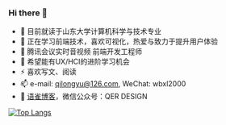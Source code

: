### Hi there 👋

<!--
**wbxl2000/wbxl2000** is a ✨ _special_ ✨ repository because its `README.md` (this file) appears on your GitHub profile.
[![Anurag's GitHub stats](https://github-readme-stats.vercel.app/api?username=wbxl2000)](https://github.com/anuraghazra/github-readme-stats)
https://github.com/anuraghazra/github-readme-stats/blob/master/docs/readme_cn.md

Here are some ideas to get you started:

- 🔭 I’m currently working on ...
- 🌱 I’m currently learning ...
- 👯 I’m looking to collaborate on ...
- 🤔 I’m looking for help with ...
- 💬 Ask me about ...
- 📫 How to reach me: ...
- 😄 Pronouns: ...
- ⚡ Fun fact: ...
-  ~~正在寻求前端开发的实习岗位~~ 
-->


- 🔭 目前就读于山东大学计算机科学与技术专业
- 🌱 正在学习前端技术，喜欢可视化，热爱与致力于提升用户体验
- 👯 腾讯会议实时音视频 前端开发工程师
- 🤔 希望能有UX/HCI的进阶学习机会
- ⚡ 喜欢写文、阅读
- 📫 e-mail: qilongyu@126.com, WeChat: wbxl2000
- 🎈 [语雀博客](https://www.yuque.com/qer233/qer_design)，微信公众号：QER DESIGN


[![Top Langs](https://github-readme-stats.vercel.app/api/top-langs/?username=anuraghazra)](https://github.com/anuraghazra/github-readme-stats)
